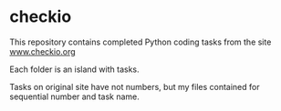 # checkio

This repository contains completed Python coding tasks from the site www.checkio.org

Each folder is an island with tasks.

Tasks on original site have not numbers, but my files contained for sequential number and task name.
